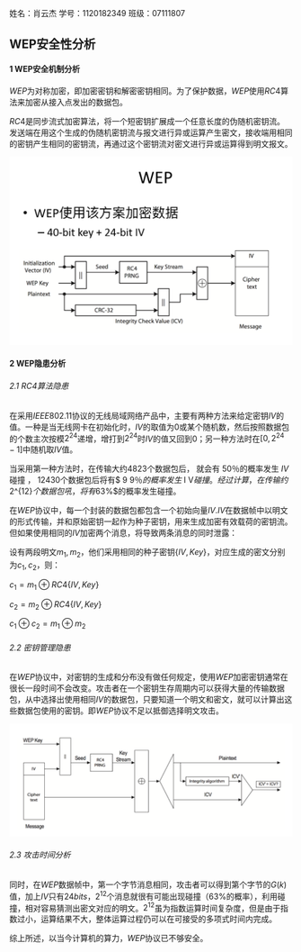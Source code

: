姓名：肖云杰		学号：1120182349		班级：07111807

## WEP安全性分析



#### 1 WEP安全机制分析

$WEP$为对称加密，即加密密钥和解密密钥相同。为了保护数据，$WEP$使用$RC4$算法来加密从接入点发出的数据包。

$RC4$是同步流式加密算法，将一个短密钥扩展成一个任意长度的伪随机密钥流。发送端在用这个生成的伪随机密钥流与报文进行异或运算产生密文，接收端用相同的密钥产生相同的密钥流，再通过这个密钥流对密文进行异或运算得到明文报文。

![WEP1](./WEP1.png)



#### 2 WEP隐患分析

###### 2.1 RC4算法隐患

在采用$IEEE802.11$协议的无线局域网络产品中，主要有两种方法来给定密钥$IV$的值。一种是当无线网卡在初始化时，$IV$的取值为$0$或某个随机数，然后按照数据包的个数主次按模$2^{24}$递增，增打到$2^24$时$IV$的值又回到$0$；另一种方法时在$[0,2^{24}-1]$中随机取$IV$值。



当采用第一种方法时，在传输大约$4823$个数据包后， 就会有 
$50％$的概率发生 $I V$碰撞 ， $1 24 30$个数据包后将有$ 9 9％$的 概率发生$ I V$碰撞。经过计算，在传输约$2^{12}$个数据包吼，将有$63\%$的概率发生碰撞。



在$WEP$协议中，每一个封装的数据包都包含一个初始向量$IV$.$IV$在数据帧中以明文的形式传输，并和原始密钥一起作为种子密钥，用来生成加密有效载荷的密钥流。但如果使用相同的$IV$加密两个消息，将导致两条消息的同时泄露：



设有两段明文$m_1,m_2$，他们采用相同的种子密钥$\{IV,Key\}$，对应生成的密文分别为$c_1,c_2$，则：

$c_1=m_1\oplus RC4\{IV,Key\}$

$c_2=m_2\oplus RC4\{IV,Key\}$

$c_1\oplus c_2=m_1\oplus m_2$



###### 2.2 密钥管理隐患

在$WEP$协议中，对密钥的生成和分布没有做任何规定，使用$WEP$加密密钥通常在很长一段时间不会改变。攻击者在一个密钥生存周期内可以获得大量的传输数据包，从中选择出使用相同$IV$的数据包，只要知道一个明文和密文，就可以计算出这些数据包使用的密钥。即$WEP$协议不足以抵御选择明文攻击。

![wep2](./WEP2.png)

###### 2.3 攻击时间分析

同时，在$WEP$数据帧中，第一个字节消息相同，攻击者可以得到第个字节的$G(k)$值，加上$IV$只有$24bits$，$2^{12}$个消息就很有可能出现碰撞（$63\%$的概率），利用碰撞，相对容易猜测出密文对应的明文。$2^{12}$虽为指数运算时间复杂度，但是由于指数过小，运算结果不大，整体运算过程仍可以在可接受的多项式时间内完成。



综上所述，以当今计算机的算力，$WEP$协议已不够安全。

